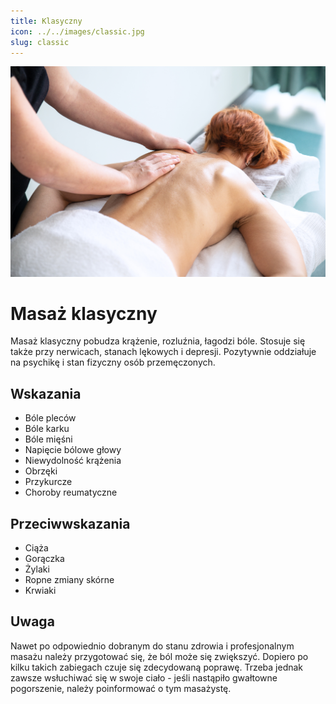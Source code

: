 ```yaml
---
title: Klasyczny
icon: ../../images/classic.jpg
slug: classic
---
```


![Zdjęcie masażu](../../images/classic.jpg)

# Masaż klasyczny

Masaż klasyczny pobudza krążenie, rozluźnia, łagodzi bóle. Stosuje się także przy nerwicach, stanach lękowych i depresji. Pozytywnie oddziałuje na psychikę i stan fizyczny osób przemęczonych.

## Wskazania

-   Bóle pleców
-   Bóle karku
-   Bóle mięśni
-   Napięcie bólowe głowy
-   Niewydolność krążenia
-   Obrzęki
-   Przykurcze
-   Choroby reumatyczne

## Przeciwwskazania

-   Ciąża
-   Gorączka
-   Żylaki
-   Ropne zmiany skórne
-   Krwiaki

## Uwaga

Nawet po odpowiednio dobranym do stanu zdrowia i profesjonalnym masażu należy przygotować się, że ból może się zwiększyć. Dopiero po kilku takich zabiegach czuje się zdecydowaną poprawę. Trzeba jednak zawsze wsłuchiwać się w swoje ciało - jeśli nastąpiło gwałtowne pogorszenie, należy poinformować o tym masażystę.
